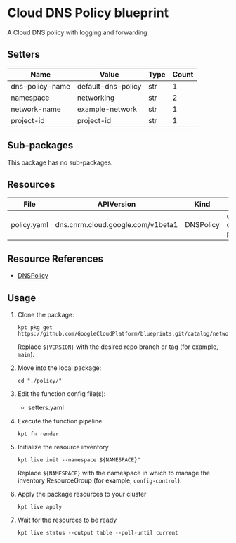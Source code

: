 <!-- BEGINNING OF PRE-COMMIT-BLUEPRINT DOCS HOOK:TITLE -->
# Cloud DNS Policy blueprint


<!-- END OF PRE-COMMIT-BLUEPRINT DOCS HOOK:TITLE -->
<!-- BEGINNING OF PRE-COMMIT-BLUEPRINT DOCS HOOK:BODY -->
A Cloud DNS policy with logging and forwarding

## Setters

|      Name       |       Value        | Type | Count |
|-----------------|--------------------|------|-------|
| dns-policy-name | default-dns-policy | str  |     1 |
| namespace       | networking         | str  |     2 |
| network-name    | example-network    | str  |     1 |
| project-id      | project-id         | str  |     1 |

## Sub-packages

This package has no sub-packages.

## Resources

|    File     |            APIVersion             |   Kind    |        Name        | Namespace  |
|-------------|-----------------------------------|-----------|--------------------|------------|
| policy.yaml | dns.cnrm.cloud.google.com/v1beta1 | DNSPolicy | default-dns-policy | networking |

## Resource References

- [DNSPolicy](https://cloud.google.com/config-connector/docs/reference/resource-docs/dns/dnspolicy)

## Usage

1.  Clone the package:
    ```shell
    kpt pkg get https://github.com/GoogleCloudPlatform/blueprints.git/catalog/networking/dns/policy@${VERSION}
    ```
    Replace `${VERSION}` with the desired repo branch or tag
    (for example, `main`).

1.  Move into the local package:
    ```shell
    cd "./policy/"
    ```

1.  Edit the function config file(s):
    - setters.yaml

1.  Execute the function pipeline
    ```shell
    kpt fn render
    ```

1.  Initialize the resource inventory
    ```shell
    kpt live init --namespace ${NAMESPACE}"
    ```
    Replace `${NAMESPACE}` with the namespace in which to manage
    the inventory ResourceGroup (for example, `config-control`).

1.  Apply the package resources to your cluster
    ```shell
    kpt live apply
    ```

1.  Wait for the resources to be ready
    ```shell
    kpt live status --output table --poll-until current
    ```

<!-- END OF PRE-COMMIT-BLUEPRINT DOCS HOOK:BODY -->
